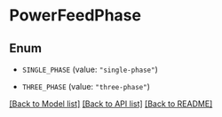 # PowerFeedPhase

## Enum


* `SINGLE_PHASE` (value: `"single-phase"`)

* `THREE_PHASE` (value: `"three-phase"`)


[[Back to Model list]](../README.md#documentation-for-models) [[Back to API list]](../README.md#documentation-for-api-endpoints) [[Back to README]](../README.md)


